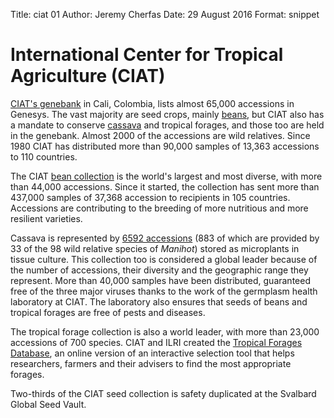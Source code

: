 Title: ciat 01 Author: Jeremy Cherfas Date: 29 August 2016 Format: snippet

# International Center for Tropical Agriculture (CIAT)

[CIAT's genebank][ciat] in Cali, Colombia, lists almost 65,000 accessions in Genesys. The vast majority are seed crops, mainly [beans][col003-beans], but CIAT also has a mandate to conserve [cassava][col003-cassava] and tropical forages, and those too are held in the genebank. Almost 2000 of the accessions are wild relatives. Since 1980 CIAT has distributed more than 90,000 samples of 13,363 accessions to 110 countries.

The CIAT [bean collection][col003-beans] is the world's largest and most diverse, with more than 44,000 accessions. Since it started, the collection has sent more than 437,000 samples of 37,368 accession to recipients in 105 countries. Accessions are contributing to the breeding of more nutritious and more resilient varieties.

Cassava is represented by [6592 accessions][col003-cassava] (883 of which are provided by 33 of the 98 wild relative species of _Manihot_) stored as microplants in tissue culture. This collection too is considered a global leader because of the number of accessions, their diversity and the geographic range they represent. More than 40,000 samples have been distributed, guaranteed free of the three major viruses thanks to the work of the germplasm health laboratory at CIAT. The laboratory also ensures that seeds of beans and tropical forages are free of pests and diseases.

The tropical forage collection is also a world leader, with more than 23,000 accessions of 700 species. CIAT and ILRI created the [Tropical Forages Database](http://www.tropicalforages.info), an online version of an interactive selection tool that helps researchers, farmers and their advisers to find the most appropriate forages.

Two-thirds of the CIAT seed collection is safety duplicated at the Svalbard Global Seed Vault.

[ciat]: http://isa.ciat.cgiar.org/urg/main.do?language=en
[col003-beans]: https://goo.gl/O0uRTr
[col003-cassava]: https://goo.gl/izrKO1

